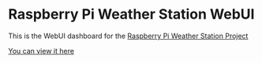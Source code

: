 # Raspberry Pi Weather Station WebUI

This is the WebUI dashboard for the <a href="https://github.com/JeremyMorgan/Raspberry_Pi_Weather_Station">Raspberry Pi Weather Station Project</a>

<a href="http://jeremymorgan.github.io/Raspberry_Pi_Weather_Station/#/">You can view it here</a>

